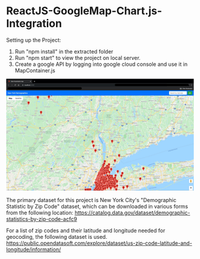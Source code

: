 # ReactJS-GoogleMap-Chart.js-Integration

Setting up the Project:
1) Run "npm install" in the extracted folder
2) Run "npm start" to view the project on local server.
3) Create a google API by logging into google cloud console and use it in MapContainer.js



![](src/Screenshot.jpg)


The primary dataset for this project is New York City's "Demographic Statistic by Zip Code" dataset, which can be downloaded in various forms from the following location:
https://catalog.data.gov/dataset/demographic-statistics-by-zip-code-acfc9

For a list of zip codes and their latitude and longitude needed for geocoding, the following dataset is used.
https://public.opendatasoft.com/explore/dataset/us-zip-code-latitude-and-longitude/information/
